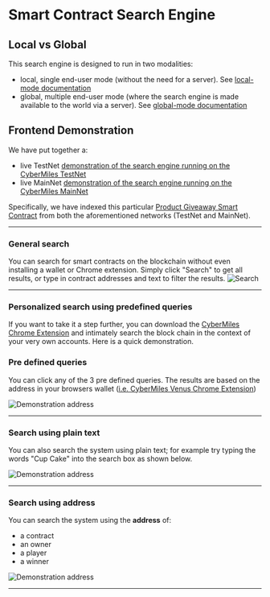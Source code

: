 # Smart Contract Search Engine

## Local vs Global

This search engine is designed to run in two modalities:
- local, single end-user mode (without the need for a server). See [local-mode documentation](./documentation/local_mode.md)
- global, multiple end-user mode (where the search engine is made available to the world via a server). See [global-mode documentation](documentation/global_mode.md)

## Frontend Demonstration

We have put together a: 
- live TestNet [demonstration of the search engine running on the CyberMiles TestNet](https://testnet.cmt.search.secondstate.io)
- live MainNet [demonstration of the search engine running on the CyberMiles MainNet](https://cmt.search.secondstate.io)

Specifically, we have indexed this particular [Product Giveaway Smart Contract](https://github.com/CyberMiles/smart_contracts/blob/master/FairPlay/FairPlay.lity) from both the aforementioned networks (TestNet and MainNet).

---

### General search

You can search for smart contracts on the blockchain without even installing a wallet or Chrome extension. Simply click "Search" to get all results, or type in contract addresses and text to filter the results.
![Search](documentation/images/search.gif)

---

### Personalized search using predefined queries

If you want to take it a step further, you can download the [CyberMiles Chrome Extension](https://www.cybermiles.io/en-us/blockchain-infrastructure/venus/) and intimately search the block chain in the context of your very own accounts. Here is a quick demonstration.

### Pre defined queries

You can click any of the 3 pre defined queries. The results are based on the address in your browsers wallet ([i.e. CyberMiles Venus Chrome Extension](https://www.cybermiles.io/en-us/blockchain-infrastructure/venus/))

![Demonstration address](documentation/images/predefined_queries.gif)

---

### Search using plain text 

You can also search the system using plain text; for example try typing the words "Cup Cake" into the search box as shown below.

![Demonstration address](documentation/images/advanced_search.gif)

---

### Search using address

You can search the system using the **address** of:
- a contract
- an owner 
- a player
- a winner 

![Demonstration address](documentation/images/advanced_search2.gif)

---
